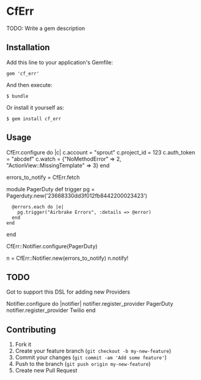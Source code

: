# CfErr

TODO: Write a gem description

## Installation

Add this line to your application's Gemfile:

    gem 'cf_err'

And then execute:

    $ bundle

Or install it yourself as:

    $ gem install cf_err

## Usage

  CfErr.configure do |c|
    c.account = "sprout"
    c.project_id = 123
    c.auth_token = "abcdef"
    c.watch = {"NoMethodError" => 2, "ActionView::MissingTemplate" => 3}
  end

  errors_to_notify = CfErr.fetch

  module PagerDuty
    def trigger
      pg = Pagerduty.new('23668330dd3f012fb8442200023423')

      @errors.each do |e|
        pg.trigger("Airbrake Errors", :details => @error)
      end
    end
  end

  CfErr::Notifier.configure(PagerDuty)

  n = CfErr::Notifier.new(errors_to_notify)
  n.notify!

## TODO

  Got to support this DSL for adding new Providers

  Notifier.configure do |notifier|
    notifier.register_provider PagerDuty
    notifier.register_provider Twilio
  end


## Contributing

1. Fork it
2. Create your feature branch (`git checkout -b my-new-feature`)
3. Commit your changes (`git commit -am 'Add some feature'`)
4. Push to the branch (`git push origin my-new-feature`)
5. Create new Pull Request
